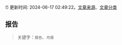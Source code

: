 :alarm_clock: 更新时间: 2024-06-17 02:49:22。[文章来源](/README.md)、[文章分类](/TAGS.md)

## 报告


> 关键字：`报告`、`月报`



